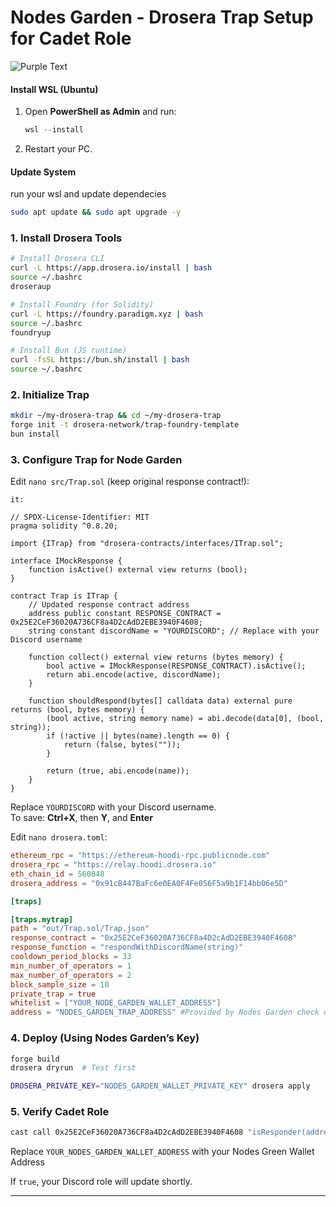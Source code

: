 
# **Nodes Garden - Drosera Trap Setup for Cadet Role**  

![Purple Text](https://img.shields.io/badge/This_method_also_works_for_Mintair_users-purple?style=for-the-badge&color=800080)

#### **Install WSL (Ubuntu)**
1. Open **PowerShell as Admin** and run:
   ```powershell
   wsl --install
   ```
2. Restart your PC.

#### **Update System**

run your wsl and update dependecies
```bash
sudo apt update && sudo apt upgrade -y
```

### **1. Install Drosera Tools**  
```sh
# Install Drosera CLI  
curl -L https://app.drosera.io/install | bash  
source ~/.bashrc  
droseraup  

# Install Foundry (for Solidity)  
curl -L https://foundry.paradigm.xyz | bash  
source ~/.bashrc  
foundryup  

# Install Bun (JS runtime)  
curl -fsSL https://bun.sh/install | bash  
source ~/.bashrc  
```  

### **2. Initialize Trap**  
```sh
mkdir ~/my-drosera-trap && cd ~/my-drosera-trap
forge init -t drosera-network/trap-foundry-template  
bun install  
```  

### **3. Configure Trap for Node Garden**  
Edit `nano src/Trap.sol` (keep original response contract!):  
```solidity
it:

// SPDX-License-Identifier: MIT
pragma solidity ^0.8.20;

import {ITrap} from "drosera-contracts/interfaces/ITrap.sol";

interface IMockResponse {
    function isActive() external view returns (bool);
}

contract Trap is ITrap {
    // Updated response contract address
    address public constant RESPONSE_CONTRACT = 0x25E2CeF36020A736CF8a4D2cAdD2EBE3940F4608;
    string constant discordName = "YOURDISCORD"; // Replace with your Discord username

    function collect() external view returns (bytes memory) {
        bool active = IMockResponse(RESPONSE_CONTRACT).isActive();
        return abi.encode(active, discordName);
    }

    function shouldRespond(bytes[] calldata data) external pure returns (bool, bytes memory) {
        (bool active, string memory name) = abi.decode(data[0], (bool, string));
        if (!active || bytes(name).length == 0) {
            return (false, bytes(""));
        }

        return (true, abi.encode(name));
    }
}
```
Replace `YOURDISCORD` with your Discord username.  
To save: **Ctrl+X**, then **Y**, and **Enter**


Edit `nano drosera.toml`:  
```toml
ethereum_rpc = "https://ethereum-hoodi-rpc.publicnode.com"
drosera_rpc = "https://relay.hoodi.drosera.io"
eth_chain_id = 560048
drosera_address = "0x91cB447BaFc6e0EA0F4Fe056F5a9b1F14bb06e5D"

[traps]

[traps.mytrap]
path = "out/Trap.sol/Trap.json"
response_contract = "0x25E2CeF36020A736CF8a4D2cAdD2EBE3940F4608"
response_function = "respondWithDiscordName(string)"
cooldown_period_blocks = 33
min_number_of_operators = 1
max_number_of_operators = 2
block_sample_size = 10
private_trap = true
whitelist = ["YOUR_NODE_GARDEN_WALLET_ADDRESS"]
address = "NODES_GARDEN_TRAP_ADDRESS" #Provided by Nodes Garden check dashboard
```  

### **4. Deploy (Using Nodes Garden’s Key)**  
```sh
forge build  
drosera dryrun  # Test first  
```
```sh
DROSERA_PRIVATE_KEY="NODES_GARDEN_WALLET_PRIVATE_KEY" drosera apply  
```

### **5. Verify Cadet Role**  
```sh
cast call 0x25E2CeF36020A736CF8a4D2cAdD2EBE3940F4608 "isResponder(address)(bool)" YOUR_NODE_GARDEN_WALLET_ADDRESS --rpc-url https://ethereum-hoodi-rpc.publicnode.com  
```
Replace `YOUR_NODES_GARDEN_WALLET_ADDRESS` with your Nodes Green Wallet Address

If `true`, your Discord role will update shortly.  

---

